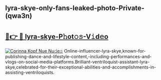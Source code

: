 ## lyra-skye-only-fans​-leaked-photo​-Private-(qwa3n)


# <h2><a href="https://mediaupload.pro?title=lyra-skye&ref=git">🔗👉 🔴 lyra-skye-P𝚑ot𝚘𝚜-V𝚒d𝚎o</a></h2>

[![Corinna Kopf Nue Nu𝚍e𝚜](https://i.imgur.com/0qMVB7G.gif)](https://mediaupload.pro?title=lyra-skye&ref=git)
Online-influencer-lyra-skye,known-for-publishing-dance-and-lifestyle-content,-including-performances-and-vlogs-on-social-media-platforms.Brilliant-ventriloquist-assistant-lyra-skye,celebrated-for-their-exceptional-abilities-and-accomplishments-in-assisting-ventriloquists.  